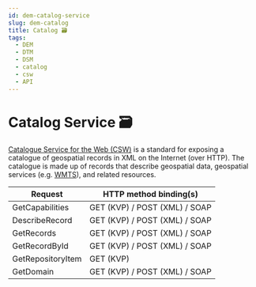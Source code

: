```yaml
---
id: dem-catalog-service
slug: dem-catalog
title: Catalog 🗃️
tags:
  - DEM
  - DTM
  - DSM
  - catalog
  - csw
  - API
---
```


# Catalog Service 🗃️
 [Catalogue Service for the Web (CSW)](/ogc-protocols/ogc-csw.md) is a standard for exposing a catalogue of geospatial records in XML on the Internet (over HTTP). The catalogue is made up of records that describe geospatial data, geospatial services (e.g. [WMTS](/ogc-protocols/ogc-wmts.md)), and related resources.

| **Request** | **HTTP method binding(s)** |
| ----------- | ----------- |
| GetCapabilities | GET (KVP) / POST (XML) / SOAP |
| DescribeRecord | GET (KVP) / POST (XML) / SOAP |
| GetRecords | GET (KVP) / POST (XML) / SOAP |
| GetRecordById | GET (KVP) / POST (XML) / SOAP |
| GetRepositoryItem | GET (KVP) |
| GetDomain | GET (KVP) / POST (XML) / SOAP |
